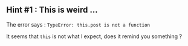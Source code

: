 ## Hint #1 : This is weird ...

The error says :
`TypeError: this.post is not a function`

It seems that `this` is not what I expect, does it remind you something ?
